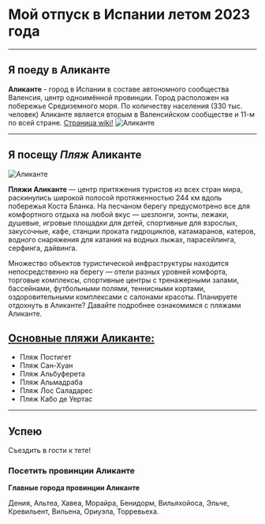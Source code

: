 # Мой отпуск в Испании летом 2023 года

---
## Я поеду в **Аликанте**

**Аликанте** - город в Испании в составе автономного сообщества Валенсия, центр одноимённой провинции. Город расположен на побережье Средиземного моря. По количеству населения (330 тыс. человек) Аликанте является вторым в Валенсийском сообществе и 11-м по всей стране. [Cтраница wiki!](https://ru.wikipedia.org/wiki/%D0%90%D0%BB%D0%B8%D0%BA%D0%B0%D0%BD%D1%82%D0%B5)
![Аликанте](https://kurleut-invest.com/upload/userfiles/images/Alikante.jpg)

---
## Я посещу **_Пляж_ Аликанте**

![Аликанте](https://iespanol.ru/wp-content/uploads/2019/01/playa-alicante.gif)

**Пляжи Аликанте** — центр притяжения туристов из всех стран мира, раскинулись широкой полосой протяженностью 244 км вдоль побережья Коста Бланка. На песчаном берегу предусмотрено все для комфортного отдыха на любой вкус — шезлонги, зонты, лежаки, душевые, игровые площадки для детей, спортивные для взрослых, закусочные, кафе, станции проката гидроциклов, катамаранов, катеров, водного снаряжения для катания на водных лыжах, парасейлинга, серфинга, дайвинга.

Множество объектов туристической инфраструктуры находится непосредственно на берегу — отели разных уровней комфорта, торговые комплексы, спортивные центры с тренажерными залами, бассейнами, футбольными полями, теннисными кортами, оздоровительными комплексами с салонами красоты. Планируете отдохнуть в Аликанте? Давайте подробнее ознакомимся с пляжами Аликанте.

## [Основные пляжи Аликанте:](https://iespanol.ru/playa-alicante.html#:~:text=%D0%9B%D1%83%D1%87%D1%88%D0%B8%D0%B5%20%D0%BF%D0%BB%D1%8F%D0%B6%D0%B8%20%D0%90%D0%BB%D0%B8%D0%BA%D0%B0%D0%BD%D1%82%D0%B5%3A%20%D0%BE%D0%BF%D0%B8%D1%81%D0%B0%D0%BD%D0%B8%D0%B5%2C%20%D1%84%D0%BE%D1%82%D0%BE%2C%20%D0%BF%D0%BB%D1%8E%D1%81%D1%8B%20%D0%B8%20%D0%BC%D0%B8%D0%BD%D1%83%D1%81%D1%8B)

* Пляж Постигет
* Пляж Сан-Хуан 
* Пляж Альбуферета
* Пляж Альмадраба
* Пляж Лос Саладарес
* Пляж Кабо де Уертас

---
## Успею

Съездить в гости к тете!
### Посетить провинции Аликанте

**Главные города провинции Аликанте**

Дения, Альтеа, Хавеа, Морайра, Бенидорм, Вильяхойоса, Эльче, Кревильент, Вильена, Ориуэла, Торревьеха.
